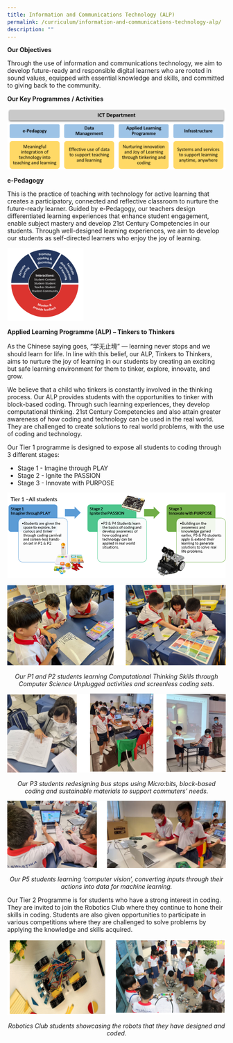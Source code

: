 ```yaml
---
title: Information and Communications Technology (ALP)
permalink: /curriculum/information-and-communications-technology-alp/
description: ""
---
```

**Our Objectives**

Through the use of information and communications technology, we aim to develop future-ready and responsible digital learners who are rooted in sound values, equipped with essential knowledge and skills, and committed to giving back to the community.

**Our Key Programmes / Activities**

![](/images/e-Pedagogy.png)

**e-Pedagogy**

This is the practice of teaching with technology for active learning that creates a participatory, connected and reflective classroom to nurture the future-ready learner. Guided by e-Pedagogy, our teachers design differentiated learning experiences that enhance student engagement, enable subject mastery and develop 21st Century Competencies in our students. Through well-designed learning experiences, we aim to develop our students as self-directed learners who enjoy the joy of learning.

<img style="width:35%" src="/images/Active%20learning%20processes%20with%20technology.png">

**Applied Learning Programme (ALP) – Tinkers to Thinkers**

As the Chinese saying goes, “学无止境” — learning never stops and we should learn for life. In line with this belief, our ALP, Tinkers to Thinkers, aims to nurture the joy of learning in our students by creating an exciting but safe learning environment for them to tinker, explore, innovate, and grow.

We believe that a child who tinkers is constantly involved in the thinking process. Our ALP provides students with the opportunities to tinker with block-based coding. Through such learning experiences, they develop computational thinking. 21st Century Competencies and also attain greater awareness of how coding and technology can be used in the real world. They are challenged to create solutions to real world problems, with the use of coding and technology.

Our Tier 1 programme is designed to expose all students to coding through 3 different stages:
* Stage 1 - Imagine through PLAY
* Stage 2 - Ignite the PASSION
* Stage 3 - Innovate with PURPOSE

![](/images/tier%201%20all%20students.png)

![](/images/p1%20and%20p2%20students%20computational%20thinking%20skills.png)

<center>
	<p><em>Our P1 and P2 students learning Computational Thinking Skills through Computer Science Unplugged activities and screenless coding sets.</em></p></center>


![](/images/p3%20students%20microbits.png)

<center>
	<p><em>Our P3 students redesigning bus stops using Micro:bits, block-based coding and sustainable materials to support commuters’ needs.</em></p></center>


![](/images/p5%20students%20computer%20vision.png)

<center>
	<p><em>Our P5 students learning ‘computer vision’, converting inputs through their actions into data for machine learning.</em></p>
	</center>


Our Tier 2 Programme is for students who have a strong interest in coding. They are invited to join the Robotics Club where they continue to hone their skills in coding. Students are also given opportunities to participate in various competitions where they are challenged to solve problems by applying the knowledge and skills acquired. 

![](/images/robotics%20club.png)

<center>
	<p><em>Robotics Club students showcasing the robots that they have designed and coded.</em></p>
</center>